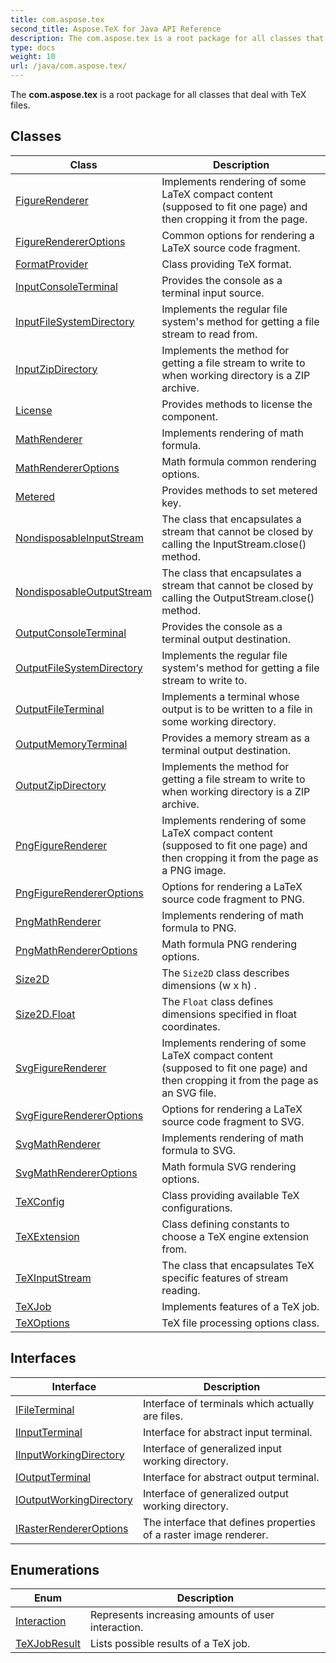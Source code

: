 ```yaml
---
title: com.aspose.tex
second_title: Aspose.TeX for Java API Reference
description: The com.aspose.tex is a root package for all classes that deal with TeX files.
type: docs
weight: 10
url: /java/com.aspose.tex/
---
```


The **com.aspose.tex** is a root package for all classes that deal with TeX files.


## Classes

| Class | Description |
| --- | --- |
| [FigureRenderer](../com.aspose.tex/figurerenderer) | Implements rendering of some LaTeX compact content (supposed to fit one page) and then cropping it from the page. |
| [FigureRendererOptions](../com.aspose.tex/figurerendereroptions) | Common options for rendering a LaTeX source code fragment. |
| [FormatProvider](../com.aspose.tex/formatprovider) | Class providing TeX format. |
| [InputConsoleTerminal](../com.aspose.tex/inputconsoleterminal) | Provides the console as a terminal input source. |
| [InputFileSystemDirectory](../com.aspose.tex/inputfilesystemdirectory) | Implements the regular file system's method for getting a file stream to read from. |
| [InputZipDirectory](../com.aspose.tex/inputzipdirectory) | Implements the method for getting a file stream to write to when working directory is a ZIP archive. |
| [License](../com.aspose.tex/license) | Provides methods to license the component. |
| [MathRenderer](../com.aspose.tex/mathrenderer) | Implements rendering of math formula. |
| [MathRendererOptions](../com.aspose.tex/mathrendereroptions) | Math formula common rendering options. |
| [Metered](../com.aspose.tex/metered) | Provides methods to set metered key. |
| [NondisposableInputStream](../com.aspose.tex/nondisposableinputstream) | The class that encapsulates a stream that cannot be closed by calling the  InputStream.close()  method. |
| [NondisposableOutputStream](../com.aspose.tex/nondisposableoutputstream) | The class that encapsulates a stream that cannot be closed by calling the  OutputStream.close()  method. |
| [OutputConsoleTerminal](../com.aspose.tex/outputconsoleterminal) | Provides the console as a terminal output destination. |
| [OutputFileSystemDirectory](../com.aspose.tex/outputfilesystemdirectory) | Implements the regular file system's method for getting a file stream to write to. |
| [OutputFileTerminal](../com.aspose.tex/outputfileterminal) | Implements a terminal whose output is to be written to a file in some working directory. |
| [OutputMemoryTerminal](../com.aspose.tex/outputmemoryterminal) | Provides a memory stream as a terminal output destination. |
| [OutputZipDirectory](../com.aspose.tex/outputzipdirectory) | Implements the method for getting a file stream to write to when working directory is a ZIP archive. |
| [PngFigureRenderer](../com.aspose.tex/pngfigurerenderer) | Implements rendering of some LaTeX compact content (supposed to fit one page) and then cropping it from the page as a PNG image. |
| [PngFigureRendererOptions](../com.aspose.tex/pngfigurerendereroptions) | Options for rendering a LaTeX source code fragment to PNG. |
| [PngMathRenderer](../com.aspose.tex/pngmathrenderer) | Implements rendering of math formula to PNG. |
| [PngMathRendererOptions](../com.aspose.tex/pngmathrendereroptions) | Math formula PNG rendering options. |
| [Size2D](../com.aspose.tex/size2d) | The `Size2D` class describes dimensions  (w x h) . |
| [Size2D.Float](../com.aspose.tex/size2d.float) | The `Float` class defines dimensions specified in float coordinates. |
| [SvgFigureRenderer](../com.aspose.tex/svgfigurerenderer) | Implements rendering of some LaTeX compact content (supposed to fit one page) and then cropping it from the page as an SVG file. |
| [SvgFigureRendererOptions](../com.aspose.tex/svgfigurerendereroptions) | Options for rendering a LaTeX source code fragment to SVG. |
| [SvgMathRenderer](../com.aspose.tex/svgmathrenderer) | Implements rendering of math formula to SVG. |
| [SvgMathRendererOptions](../com.aspose.tex/svgmathrendereroptions) | Math formula SVG rendering options. |
| [TeXConfig](../com.aspose.tex/texconfig) | Class providing available TeX configurations. |
| [TeXExtension](../com.aspose.tex/texextension) | Class defining constants to choose a TeX engine extension from. |
| [TeXInputStream](../com.aspose.tex/texinputstream) | The class that encapsulates TeX specific features of stream reading. |
| [TeXJob](../com.aspose.tex/texjob) | Implements features of a TeX job. |
| [TeXOptions](../com.aspose.tex/texoptions) | TeX file processing options class. |

## Interfaces

| Interface | Description |
| --- | --- |
| [IFileTerminal](../com.aspose.tex/ifileterminal) | Interface of terminals which actually are files. |
| [IInputTerminal](../com.aspose.tex/iinputterminal) | Interface for abstract input terminal. |
| [IInputWorkingDirectory](../com.aspose.tex/iinputworkingdirectory) | Interface of generalized input working directory. |
| [IOutputTerminal](../com.aspose.tex/ioutputterminal) | Interface for abstract output terminal. |
| [IOutputWorkingDirectory](../com.aspose.tex/ioutputworkingdirectory) | Interface of generalized output working directory. |
| [IRasterRendererOptions](../com.aspose.tex/irasterrendereroptions) | The interface that defines properties of a raster image renderer. |

## Enumerations

| Enum | Description |
| --- | --- |
| [Interaction](../com.aspose.tex/interaction) | Represents increasing amounts of user interaction. |
| [TeXJobResult](../com.aspose.tex/texjobresult) | Lists possible results of a TeX job. |
